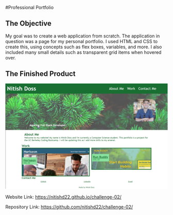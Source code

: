 #Professional Portfolio

## The Objective 

My goal was to create a web application from scratch. The application in question was a page for my personal portfolio. I used HTML and CSS to create this, using concepts such as flex boxes, variables, and more. I also included many small details such as transparent grid items when hovered over.

## The Finished Product

![screenshot of application](./assets/images/application-screenshot.png)

Website Link: https://nitishd22.github.io/challenge-02/

Repository Link: https://github.com/nitishd22/challenge-02/
